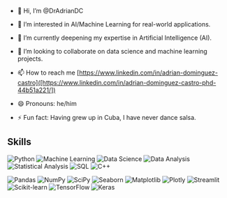 - 👋 Hi, I’m @DrAdrianDC
- 👀 I’m interested in AI/Machine Learning for real-world applications.
- 🌱 I’m currently deepening my expertise in Artificial Intelligence (AI).
- 💞️ I’m looking to collaborate on data science and machine learning projects.
- 📫 How to reach me [https://www.linkedin.com/in/adrian-dominguez-castro]([https://www.linkedin.com/in/adrian-dominguez-castro-phd-44b51a221/])

- 😄 Pronouns: he/him
- ⚡ Fun fact: Having grew up in Cuba, I have never dance salsa.


## Skills 
![Python](https://img.shields.io/badge/-Python-3776AB?style=flat&logo=python&logoColor=white) ![Machine Learning](https://img.shields.io/badge/-Machine%20Learning-FF6F00?style=flat&logo=none&logoColor=white) 
![Data Science](https://img.shields.io/badge/-Data%20Science-3776AB?style=flat&logo=none&logoColor=white) ![Data Analysis](https://img.shields.io/badge/-Data%20Analysis-005571?style=flat&logo=none&logoColor=white) ![Statistical Analysis](https://img.shields.io/badge/-Statistical%20Analysis-3776AB?style=flat&logo=none&logoColor=white)  ![SQL](https://img.shields.io/badge/-SQL-000?style=flat&logo=sql&logoColor=white) ![C++](https://img.shields.io/badge/-C%2B%2B-00599C?) 
  
  
  ![Pandas](https://img.shields.io/badge/-Pandas-150458?style=flat&logo=pandas&logoColor=white) ![NumPy](https://img.shields.io/badge/-NumPy-013243?style=flat&logo=numpy&logoColor=white) ![SciPy](https://img.shields.io/badge/-SciPy-8CAAE6?style=flat&logo=scipy&logoColor=white) ![Seaborn](https://img.shields.io/badge/-Seaborn-3776AB?style=flat&logo=seaborn&logoColor=white)  ![Matplotlib](https://img.shields.io/badge/-Matplotlib-000?style=flat&logo=matplotlib&logoColor=white) ![Plotly](https://img.shields.io/badge/-Plotly-3F4F75?style=flat&logo=plotly&logoColor=white)   ![Streamlit](https://img.shields.io/badge/-Streamlit-FF4B4B?style=flat&logo=streamlit&logoColor=white)  ![Scikit-learn](https://img.shields.io/badge/-Scikit%20Learn-F7931E?style=flat&logo=scikit-learn&logoColor=white)  ![TensorFlow](https://img.shields.io/badge/-TensorFlow-FF6F00?style=flat&logo=tensorflow&logoColor=white)  ![Keras](https://img.shields.io/badge/-Keras-D00000?style=flat&logo=keras&logoColor=white) 
  


<!---
DrAdrianDC/DrAdrianDC is a ✨ special ✨ repository because its `README.md` (this file) appears on your GitHub profile.
You can click the Preview link to take a look at your changes.
--->
